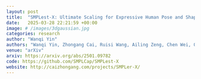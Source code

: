 ```yaml
---
layout: post
title:  "SMPLest-X: Ultimate Scaling for Expressive Human Pose and Shape Estimation"
date:   2025-03-28 22:21:59 +00:00
image: # /images/3dgaussian.jpg
categories: research
author: "Wanqi Yin"
authors: "Wanqi Yin, Zhongang Cai, Ruisi Wang, Ailing Zeng, Chen Wei, Qingping Sun, Haiyi Mei, Yanjun Wang, <strong>Hui En Pang</strong>, Mingyuan Zhang, Lei Zhang, Chen Change Loy, Atsushi Yamashita, Lei Yang, Ziwei Liu"
venue: "arXiv"
arxiv: https://arxiv.org/abs/2501.09782
code: https://github.com/SMPLCap/SMPLest-X
website: http://caizhongang.com/projects/SMPLer-X/
---
```

